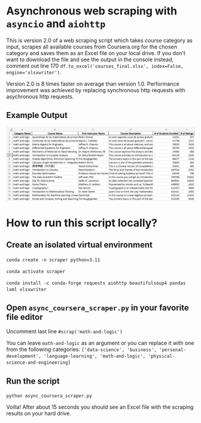 # Asynchronous web scraping with `asyncio` and `aiohttp`

This is version 2.0 of a web scraping script which takes course category as input, scrapes all available courses from Coursera.org for the chosen category and saves them as an Excel file on your local drive. If you don't want to download the file and see the output in the console instead, comment out line 170 `df.to_excel('courses_final.xlsx', index=False, engine='xlsxwriter')`.

Version 2.0 is 8 times faster on average than version 1.0. Performance improvement was achieved by replacing synchronous http requests with asychronous http requests.

## Example Output

![](/images/excel-output.png)

# How to run this script locally?

## Create an isolated virtual environment


`conda create -n scraper python=3.11`

`conda activate scraper`

`conda install -c conda-forge requests aiohttp beautifulsoup4 pandas lxml xlsxwriter`

## Open `async_coursera_scraper.py` in your favorite file editor


Uncomment last line `#scrap('math-and-logic')`

You can leave `math-and-logic` as an argument or you can replace it with one from the following categories:
`['data-science', 'business', 'personal-development', 'language-learning', 'math-and-logic', 'physical-science-and-engineering]`

## Run the script


`python async_coursera_scraper.py`

Voilla! After about 15 seconds you should see an Excel file with the scraping results on your hard drive.